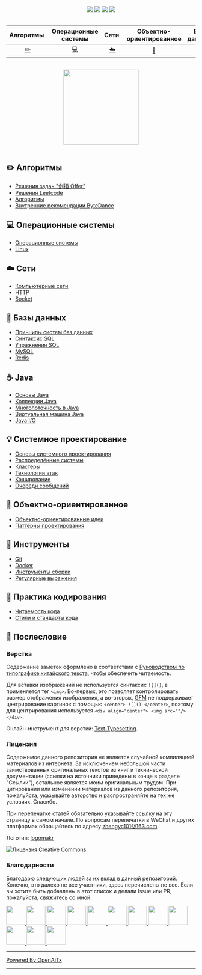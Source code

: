 <div align="center">
    <a href="https://www.cyc2018.xyz"> <img src="https://badgen.net/badge/CyC/%E5%9C%A8%E7%BA%BF%E9%98%85%E8%AF%BB?icon=sourcegraph&color=4ab8a1"></a>
    <a href="https://gitstar-ranking.com/repositories"> <img src="https://badgen.net/badge/Rank/13?icon=github&color=4ab8a1"></a>
    <a href="https://github.com/CyC2018/CS-Notes"> <img src="https://badgen.net/github/stars/CyC2018/CS-Notes?icon=github&color=4ab8a1"></a>
    <a href="https://github.com/CyC2018/CS-Notes"> <img src="https://badgen.net/github/forks/CyC2018/CS-Notes?icon=github&color=4ab8a1"></a>
    <!-- <a href="assets/download.md"> <img src="https://badgen.net/badge/OvO/%E7%A6%BB%E7%BA%BF%E4%B8%8B%E8%BD%BD?icon=telegram&color=4ab8a1"></a> -->
    <!-- <a href="assets/download.md"> <img src="https://badgen.net/badge/%e5%85%ac%e4%bc%97%e5%8f%b7/CyC2018?icon=rss&color=4ab8a1"></a> -->
</div>
<br>

| Алгоритмы&nbsp; | Операционные системы | Сети&nbsp;|Объектно-ориентированное| &nbsp;Базы данных&nbsp;&nbsp;|&nbsp;Java&nbsp;&nbsp;|Системное проектирование| &nbsp;&nbsp;Инструменты&nbsp;&nbsp; |Практика кодирования| &nbsp;&nbsp;Послесловие&nbsp;&nbsp; |
| :---: | :----: | :---: | :----: | :----: | :----: | :----: | :----: | :----: | :----: |
| [:pencil2:](#pencil2-алгоритмы) | [:computer:](#computer-операционные-системы) | [:cloud:](#cloud-сети) | [:art:](#art-объектно-ориентированное) | [:floppy_disk:](#floppy_disk-базы-данных) |[:coffee:](#coffee-java)| [:bulb:](#bulb-системное-проектирование) |[:wrench:](#wrench-инструменты)| [:watermelon:](#watermelon-практика-кодирования) |[:memo:](#memo-послесловие)|

<br>

<div align="center">
    <img src="https://cs-notes-1256109796.cos.ap-guangzhou.myqcloud.com/githubio/LogoMakr_0zpEzN.png" width="200px">
</div>

<br>

## :pencil2: Алгоритмы

- [Решения задач "剑指 Offer"](https://github.com/CyC2018/CS-Notes/blob/master/notes/剑指%20Offer%20题解%20-%20目录.md)
- [Решения Leetcode](https://github.com/CyC2018/CS-Notes/blob/master/notes/Leetcode%20题解%20-%20目录.md)
- [Алгоритмы](https://github.com/CyC2018/CS-Notes/blob/master/notes/算法%20-%20目录.md)
- [Внутренние рекомендации ByteDance](assets/内推.md)

## :computer: Операционные системы

- [Операционные системы](https://github.com/CyC2018/CS-Notes/blob/master/notes/计算机操作系统%20-%20目录.md)
- [Linux](https://github.com/CyC2018/CS-Notes/blob/master/notes/Linux.md)

## :cloud: Сети 

- [Компьютерные сети](https://github.com/CyC2018/CS-Notes/blob/master/notes/计算机网络%20-%20目录.md)
- [HTTP](https://github.com/CyC2018/CS-Notes/blob/master/notes/HTTP.md)
- [Socket](https://github.com/CyC2018/CS-Notes/blob/master/notes/Socket.md)

## :floppy_disk: Базы данных

- [Принципы систем баз данных](https://github.com/CyC2018/CS-Notes/blob/master/notes/数据库系统原理.md)
- [Синтаксис SQL](https://github.com/CyC2018/CS-Notes/blob/master/notes/SQL%20语法.md)
- [Упражнения SQL](https://github.com/CyC2018/CS-Notes/blob/master/notes/SQL%20练习.md)
- [MySQL](https://github.com/CyC2018/CS-Notes/blob/master/notes/MySQL.md)
- [Redis](https://github.com/CyC2018/CS-Notes/blob/master/notes/Redis.md)

## :coffee: Java

- [Основы Java](https://github.com/CyC2018/CS-Notes/blob/master/notes/Java%20基础.md)
- [Коллекции Java](https://github.com/CyC2018/CS-Notes/blob/master/notes/Java%20容器.md)
- [Многопоточность в Java](https://github.com/CyC2018/CS-Notes/blob/master/notes/Java%20并发.md)
- [Виртуальная машина Java](https://github.com/CyC2018/CS-Notes/blob/master/notes/Java%20虚拟机.md)
- [Java I/O](https://github.com/CyC2018/CS-Notes/blob/master/notes/Java%20IO.md)

## :bulb: Системное проектирование 

- [Основы системного проектирования](https://github.com/CyC2018/CS-Notes/blob/master/notes/系统设计基础.md)
- [Распределённые системы](https://github.com/CyC2018/CS-Notes/blob/master/notes/分布式.md)
- [Кластеры](https://github.com/CyC2018/CS-Notes/blob/master/notes/集群.md)
- [Технологии атак](https://github.com/CyC2018/CS-Notes/blob/master/notes/攻击技术.md)
- [Кэширование](https://github.com/CyC2018/CS-Notes/blob/master/notes/缓存.md)
- [Очереди сообщений](https://github.com/CyC2018/CS-Notes/blob/master/notes/消息队列.md)

## :art: Объектно-ориентированное

- [Объектно-ориентированные идеи](https://github.com/CyC2018/CS-Notes/blob/master/notes/面向对象思想.md)
- [Паттерны проектирования](https://github.com/CyC2018/CS-Notes/blob/master/notes/设计模式%20-%20目录.md)

## :wrench: Инструменты 

- [Git](https://github.com/CyC2018/CS-Notes/blob/master/notes/Git.md)
- [Docker](https://github.com/CyC2018/CS-Notes/blob/master/notes/Docker.md)
- [Инструменты сборки](https://github.com/CyC2018/CS-Notes/blob/master/notes/构建工具.md)
- [Регулярные выражения](https://github.com/CyC2018/CS-Notes/blob/master/notes/正则表达式.md)

## :watermelon: Практика кодирования 

- [Читаемость кода](https://github.com/CyC2018/CS-Notes/blob/master/notes/代码可读性.md)
- [Стили и стандарты кода](https://github.com/CyC2018/CS-Notes/blob/master/notes/代码风格规范.md)

## :memo: Послесловие

### Верстка

Содержание заметок оформлено в соответствии с [Руководством по типографике китайского текста](https://github.com/sparanoid/chinese-copywriting-guidelines/blob/master/README.zh-CN.md), чтобы обеспечить читаемость.

Для вставки изображений не используется синтаксис `![]()`, а применяется тег `<img>`. Во-первых, это позволяет контролировать размер отображения изображения, а во-вторых, [GFM](https://github.github.com/gfm/) не поддерживает центрирование картинок с помощью `<center> ![]() </center>`, поэтому для центрирования используется `<div align="center"> <img src=""/> </div>`.

Онлайн-инструмент для верстки: [Text-Typesetting](https://github.com/CyC2018/Text-Typesetting).

### Лицензия

Содержимое данного репозитория не является случайной компиляцией материалов из интернета. За исключением небольшой части заимствованных оригинальных текстов из книг и технической документации (ссылки на источники приведены в конце в разделе "Ссылки"), остальное является моим оригинальным трудом. При цитировании или изменении материалов из данного репозитория, пожалуйста, указывайте авторство и распространяйте на тех же условиях. Спасибо.

При перепечатке статей обязательно указывайте ссылку на эту страницу в самом начале. По вопросам перепечатки в WeChat и других платформах обращайтесь по адресу zhengyc101@163.com.

Логотип: [logomakr](https://logomakr.com/)

<a rel="license" href="http://creativecommons.org/licenses/by-nc-sa/4.0/"><img alt="Лицензия Creative Commons" style="border-width:0" src="https://i.creativecommons.org/l/by-nc-sa/4.0/88x31.png" /></a>

### Благодарности

Благодарю следующих людей за их вклад в данный репозиторий. Конечно, это далеко не все участники, здесь перечислены не все. Если вы хотите быть добавлены в этот список и делали Issue или PR, пожалуйста, свяжитесь со мной.

<a href="https://github.com/linw7">
    <img src="https://avatars3.githubusercontent.com/u/21679154?s=400&v=4" width="50px">
</a> 
<a href="https://github.com/g10guang">
    <img src="https://avatars1.githubusercontent.com/u/18458140?s=400&v=4" width="50px">
</a>
<a href="https://github.com/Sctwang">
    <img src="https://avatars3.githubusercontent.com/u/33345444?s=400&v=4" width="50px">
</a> 
<a href="https://github.com/ResolveWang">
    <img src="https://avatars1.githubusercontent.com/u/8018776?s=400&v=4" width="50px">
</a>
<a href="https://github.com/crossoverJie">
    <img src="https://avatars1.githubusercontent.com/u/15684156?s=400&v=4" width="50px">
</a> 
<a href="https://github.com/jy03078584">
    <img src="https://avatars2.githubusercontent.com/u/7719370?s=400&v=4" width="50px">
</a>
<a href="https://github.com/kwongtailau">
    <img src="https://avatars0.githubusercontent.com/u/22954582?s=400&v=4" width="50px">
</a>
<a href="https://github.com/xiangflight">
    <img src="https://avatars2.githubusercontent.com/u/10072416?s=400&v=4" width="50px">
</a>
<a href="https://github.com/mafulong">
    <img src="https://avatars1.githubusercontent.com/u/24795000?s=400&v=4" width="50px">
</a>
<a href="https://github.com/yanglbme">
    <img src="https://avatars1.githubusercontent.com/u/21008209?s=400&v=4" width="50px">
</a>
<a href="https://github.com/OOCZC">
    <img src="https://avatars1.githubusercontent.com/u/11623828?s=400&v=4" width="50px">
</a>
<a href="https://github.com/5renyuebing">
    <img src="https://avatars1.githubusercontent.com/u/32872430?s=400&v=4" width="50px">
</a>

---

[Powered By OpenAiTx](https://github.com/OpenAiTx/OpenAiTx)

---